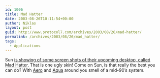 ```yaml
---
id: 1006
title: Mad Hatter
date: 2003-08-26T10:11:54+00:00
author: Niklas
layout: post
guid: http://www.protocol7.com/archives/2003/08/26/mad-hatter/
permalink: /archives/2003/08/26/mad_hatter/
tags:
  - Applications
---
```

<div class='microid-37f5f81c0632389486dfdc1ad8f0fa7f1243e51c'>
  <p>
    Sun <a href="http://www.sun.com/2003-0805/feature/#findoutmore" title="Mad Hatter screenshots">is showing of some screen shots of their upcoming desktop, called Mad Hatter</a>. That is one ugly skin! Come on Sun, is that really the best you can do? With <a href="http://www.winsupersite.com/showcase/longhorn_aero.asp">Aero</a> and <a href="http://www.apple.com/macosx/technologies/aqua.html">Aqua</a> around you smell of a mid-90&#8217;s system.
  </p>
</div>